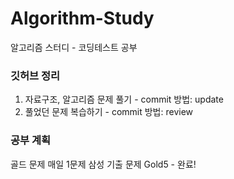 # Algorithm-Study
알고리즘 스터디 - 코딩테스트 공부 

### 깃허브 정리 
1. 자료구조, 알고리즘 문제 풀기 - commit 방법: update
2. 풀었던 문제 복습하기 - commit 방법: review

### 공부 계획 
골드 문제 매일 1문제
삼성 기출 문제 Gold5 - 완료!
